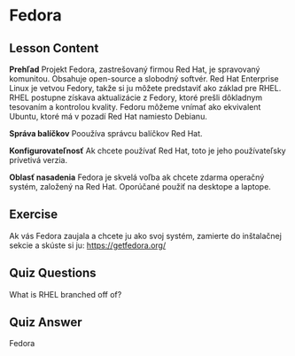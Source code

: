 # Fedora

## Lesson Content

<b>Prehľad</b>
Projekt Fedora, zastrešovaný firmou Red Hat, je spravovaný komunitou. Obsahuje open-source a slobodný softvér. Red Hat Enterprise Linux je vetvou Fedory, takže si ju môžete predstaviť ako základ pre RHEL. RHEL postupne získava aktualizácie z Fedory, ktoré prešli dôkladnym tesovaním a kontrolou kvality. Fedoru môžeme vnímať ako ekvivalent Ubuntu, ktoré má v pozadí Red Hat namiesto Debianu.

<b>Správa balíčkov</b>
Pooužíva správcu balíčkov Red Hat.

<b>Konfigurovateľnosť</b>
Ak chcete používať Red Hat, toto je jeho používateľsky prívetivá verzia.

<b>Oblasť nasadenia</b>
Fedora je skvelá voľba ak chcete zdarma operačný systém, založený na Red Hat. Oporúčané použiť na desktope a laptope.

## Exercise

Ak vás Fedora zaujala a chcete ju ako svoj systém, zamierte do inštalačnej sekcie a skúste si ju: <a href='https://getfedora.org/'>https://getfedora.org/</a>

## Quiz Questions

What is RHEL branched off of?

## Quiz Answer

Fedora